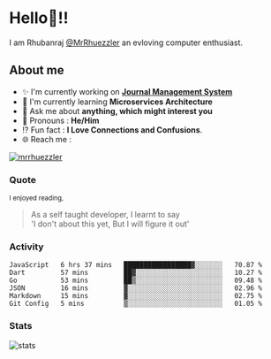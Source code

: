 
  
  
# Hello:wave:!!
I am Rhubanraj [@MrRhuezzler](https://github.com/MrRhuezzler) an evloving computer enthusiast.

## About me
- :sparkles: I'm currently working on [**Journal Management System**](https://manuscript.psgtech.ac.in)
- :book: I'm currently learning **Microservices Architecture**
- :speech_balloon: Ask me about **anything, which might interest you**
- :man: Pronouns : **He/Him**
- :interrobang: Fun fact : **I Love Connections and Confusions**.
- :globe_with_meridians: Reach me :  
  
[![mrrhuezzler](https://img.shields.io/badge/LinkedIn-0077B5?style=for-the-badge&logo=linkedin&logoColor=white)](https://www.linkedin.com/in/mrrhuezzler/)
<!--
### Interesting things, I found :bangbang:
-->
<!--
## Skills

## Drop a, Hi !
-->

<!-- 
Quotes
>  Always we overestimate the amount of work we can do in a day,  
>  and underestimate the amount we can do in our lifetime.
-->

### Quote
<sub>I enjoyed reading,</sub>
> As a self taught developer, I learnt to say  
> 'I don't about this yet, But I will figure it out'

### Activity
<!--START_SECTION:waka-->

```text
JavaScript   6 hrs 37 mins   █████████████████▓░░░░░░░   70.87 %
Dart         57 mins         ██▓░░░░░░░░░░░░░░░░░░░░░░   10.27 %
Go           53 mins         ██▒░░░░░░░░░░░░░░░░░░░░░░   09.48 %
JSON         16 mins         ▓░░░░░░░░░░░░░░░░░░░░░░░░   02.96 %
Markdown     15 mins         ▓░░░░░░░░░░░░░░░░░░░░░░░░   02.75 %
Git Config   5 mins          ▒░░░░░░░░░░░░░░░░░░░░░░░░   01.05 %
```

<!--END_SECTION:waka-->

### Stats
![stats](https://github-readme-streak-stats.herokuapp.com/?user=MrRhuezzler)
